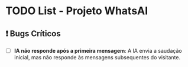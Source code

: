 # TODO List - Projeto WhatsAI

## ❗️ Bugs Críticos
- [ ] **IA não responde após a primeira mensagem**: A IA envia a saudação inicial, mas não responde às mensagens subsequentes do visitante.
